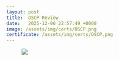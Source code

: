 ```yaml
---
layout: post
title:  OSCP Review
date:   2025-12-06 22:57:49 +0000
image: /assets/img/certs/OSCP.png
certificate: /assets/img/certs/OSCP.png
---
```



<figure>
<img src="{{ page.certificate }}">
</figure>
